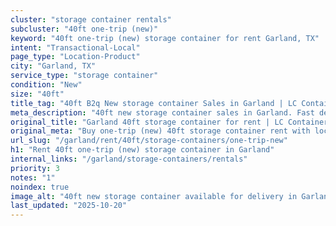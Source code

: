 ```yaml
---
cluster: "storage container rentals"
subcluster: "40ft one-trip (new)"
keyword: "40ft one-trip (new) storage container for rent Garland, TX"
intent: "Transactional-Local"
page_type: "Location-Product"
city: "Garland, TX"
service_type: "storage container"
condition: "New"
size: "40ft"
title_tag: "40ft B2q New storage container Sales in Garland | LC Container"
meta_description: "40ft new storage container sales in Garland. Fast delivery, competitive pricing. Serving storage containers area. Quote ID: MNY. Call (214) 524-4168 for your free quote today."
original_title: "Garland 40ft storage container for rent | LC Container"
original_meta: "Buy one-trip (new) 40ft storage container rent with local delivery in Garland, TX. LC Container — local Since 2003. Request a fast quote today."
url_slug: "/garland/rent/40ft/storage-containers/one-trip-new"
h1: "Rent 40ft one-trip (new) storage container in Garland"
internal_links: "/garland/storage-containers/rentals"
priority: 3
notes: "1"
noindex: true
image_alt: "40ft new storage container available for delivery in Garland"
last_updated: "2025-10-20"
---
```


<!-- TODO: Add unique city/inventory copy, images, and internal links here. -->
